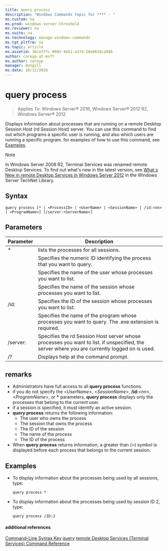 ```yaml
---
title: query process
description: "Windows Commands topic for **** - "
ms.custom: na
ms.prod: windows-server-threshold
ms.reviewer: na
ms.suite: na
ms.technology: manage-windows-commands
ms.tgt_pltfrm: na
ms.topic: article
ms.assetid: 36ce3ffc-0092-4eb1-a374-28e6616ca946
author: coreyp-at-msft
ms.author: coreyp
manager: dongill
ms.date: 10/12/2016
---
```

# query process

>Applies To: Windows Server&reg; 2016, Windows Server&reg; 2012 R2, Windows Server&reg; 2012

Displays information about processes that are running on a remote Desktop Session Host (rd Session Host) server.
You can use this command to find out which programs a specific user is running, and also which users are running a specific program.
for examples of how to use this command, see [Examples](#BKMK_examples).
> [!NOTE]
> In Windows Server 2008 R2, Terminal Services was renamed remote Desktop Services. To find out what's new in the latest version, see [What s New in remote Desktop Services in Windows Server 2012](http://technet.microsoft.com/library/hh831527) in the Windows Server TechNet Library.
## Syntax
```
query process [* | <ProcessID> | <UserName> | <SessionName> | /id:<nn> | <ProgramName>] [/server:<ServerName>]
```
## Parameters
|Parameter|Description|
|-------|--------|
|*|lists the processes for all sessions.|
|<ProcessID>|Specifies the numeric ID identifying the process that you want to query.|
|<UserName>|Specifies the name of the user whose processes you want to list.|
|<SessionName>|Specifies the name of the session whose processes you want to list.|
|/id:<nn>|Specifies the ID of the session whose processes you want to list.|
|<ProgramName>|Specifies the name of the program whose processes you want to query. The .exe extension is required.|
|/server:<ServerName>|Specifies the rd Session Host server whose processes you want to list. if unspecified, the server where you are currently logged on is used.|
|/?|Displays help at the command prompt.|
## remarks
-   Administrators have full access to all **query process** functions.
-   if you do not specify the <*UserName*>, <*SessionName*>, **/id:**<*nn*>, <*ProgramName*>, or **\*** parameters, **query process** displays only the processes that belong to the current user.
-   if a session is specified, it must identify an active session.
-   **query process** returns the following information:
    -   The user who owns the process
    -   The session that owns the process
    -   The ID of the session
    -   The name of the process
    -   The ID of the process
-   When **query process** returns information, a greater than (>) symbol is displayed before each process that belongs to the current session.
## <a name="BKMK_examples"></a>Examples
-   To display information about the processes being used by all sessions, type:
    ```
    query process *
    ```
-   To display information about the processes being used by session ID 2, type:
    ```
    query process /ID:2
    ```
#### additional references
[Command-Line Syntax Key](command-line-syntax-key.md)
[query](query.md)
[remote Desktop Services &#40;Terminal Services&#41; Command Reference](remote-desktop-services-terminal-services-command-reference.md)
